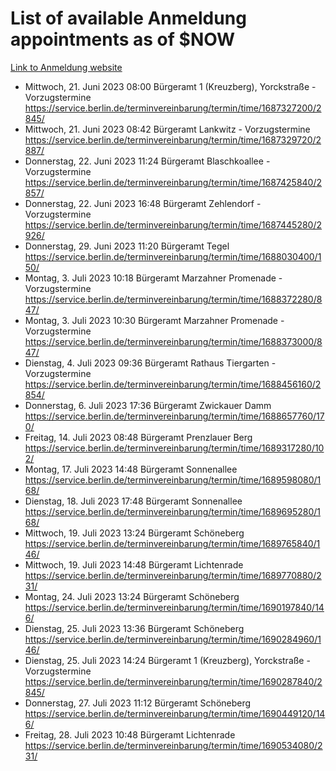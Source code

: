 # List of available Anmeldung appointments as of $NOW
[Link to Anmeldung website](https://service.berlin.de/terminvereinbarung/termin/tag.php?termin=1&anliegen[]=120686&dienstleisterlist=122210,122217,327316,122219,327312,122227,327314,122231,327346,122243,327348,122254,122252,329742,122260,329745,122262,329748,122271,327278,122273,327274,122277,327276,330436,122280,327294,122282,327290,122284,327292,122291,327270,122285,327266,122286,327264,122296,327268,150230,329760,122297,327286,122294,327284,122312,329763,122314,329775,122304,327330,122311,327334,122309,327332,317869,122281,327352,122279,329772,122283,122276,327324,122274,327326,122267,329766,122246,327318,122251,327320,122257,327322,122208,327298,122226,327300&herkunft=http%3A%2F%2Fservice.berlin.de%2Fdienstleistung%2F120686%2F)
- Mittwoch, 21. Juni 2023 08:00 Bürgeramt 1 (Kreuzberg), Yorckstraße - Vorzugstermine https://service.berlin.de/terminvereinbarung/termin/time/1687327200/2845/
- Mittwoch, 21. Juni 2023 08:42 Bürgeramt Lankwitz - Vorzugstermine https://service.berlin.de/terminvereinbarung/termin/time/1687329720/2887/
- Donnerstag, 22. Juni 2023 11:24 Bürgeramt Blaschkoallee - Vorzugstermine https://service.berlin.de/terminvereinbarung/termin/time/1687425840/2857/
- Donnerstag, 22. Juni 2023 16:48 Bürgeramt Zehlendorf - Vorzugstermine https://service.berlin.de/terminvereinbarung/termin/time/1687445280/2926/
- Donnerstag, 29. Juni 2023 11:20 Bürgeramt Tegel https://service.berlin.de/terminvereinbarung/termin/time/1688030400/150/
- Montag, 3. Juli 2023 10:18 Bürgeramt Marzahner Promenade - Vorzugstermine https://service.berlin.de/terminvereinbarung/termin/time/1688372280/847/
- Montag, 3. Juli 2023 10:30 Bürgeramt Marzahner Promenade - Vorzugstermine https://service.berlin.de/terminvereinbarung/termin/time/1688373000/847/
- Dienstag, 4. Juli 2023 09:36 Bürgeramt Rathaus Tiergarten - Vorzugstermine https://service.berlin.de/terminvereinbarung/termin/time/1688456160/2854/
- Donnerstag, 6. Juli 2023 17:36 Bürgeramt Zwickauer Damm https://service.berlin.de/terminvereinbarung/termin/time/1688657760/170/
- Freitag, 14. Juli 2023 08:48 Bürgeramt Prenzlauer Berg https://service.berlin.de/terminvereinbarung/termin/time/1689317280/102/
- Montag, 17. Juli 2023 14:48 Bürgeramt Sonnenallee https://service.berlin.de/terminvereinbarung/termin/time/1689598080/168/
- Dienstag, 18. Juli 2023 17:48 Bürgeramt Sonnenallee https://service.berlin.de/terminvereinbarung/termin/time/1689695280/168/
- Mittwoch, 19. Juli 2023 13:24 Bürgeramt Schöneberg https://service.berlin.de/terminvereinbarung/termin/time/1689765840/146/
- Mittwoch, 19. Juli 2023 14:48 Bürgeramt Lichtenrade https://service.berlin.de/terminvereinbarung/termin/time/1689770880/231/
- Montag, 24. Juli 2023 13:24 Bürgeramt Schöneberg https://service.berlin.de/terminvereinbarung/termin/time/1690197840/146/
- Dienstag, 25. Juli 2023 13:36 Bürgeramt Schöneberg https://service.berlin.de/terminvereinbarung/termin/time/1690284960/146/
- Dienstag, 25. Juli 2023 14:24 Bürgeramt 1 (Kreuzberg), Yorckstraße - Vorzugstermine https://service.berlin.de/terminvereinbarung/termin/time/1690287840/2845/
- Donnerstag, 27. Juli 2023 11:12 Bürgeramt Schöneberg https://service.berlin.de/terminvereinbarung/termin/time/1690449120/146/
- Freitag, 28. Juli 2023 10:48 Bürgeramt Lichtenrade https://service.berlin.de/terminvereinbarung/termin/time/1690534080/231/
